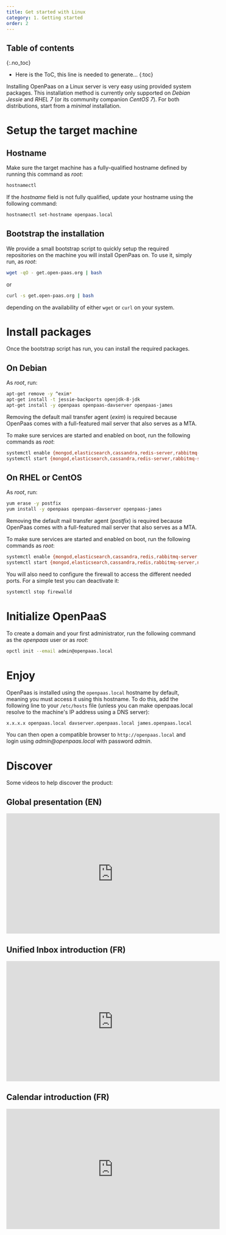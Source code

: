 ```yaml
---
title: Get started with Linux
category: 1. Getting started
order: 2
---
```


## Table of contents
{:.no_toc}

* Here is the ToC, this line is needed to generate...
{:toc}

Installing OpenPaas on a Linux server is very easy using provided system packages.
This installation method is currently only supported on _Debian Jessie_ and _RHEL 7_ (or its community companion _CentOS 7_). For both distributions, start from a _minimal_ installation.

# Setup the target machine

## Hostname

Make sure the target machine has a fully-qualified hostname defined by running this command as _root_:

```bash
hostnamectl
```

If the _hostname_ field is not fully qualified, update your hostname using the following command:

```bash
hostnamectl set-hostname openpaas.local
```

## Bootstrap the installation

We provide a small bootstrap script to quickly setup the required repositories on the machine you will install OpenPaas on. To use it, simply run, as _root_:

```bash
wget -qO - get.open-paas.org | bash
```

or

```bash
curl -s get.open-paas.org | bash
```

depending on the availability of either `wget` or `curl` on your system.

# Install packages

Once the bootstrap script has run, you can install the required packages.

## On Debian

As _root_, run:

```bash
apt-get remove -y ^exim*
apt-get install -t jessie-backports openjdk-8-jdk
apt-get install -y openpaas openpaas-davserver openpaas-james
```

Removing the default mail transfer agent (_exim_) is required because OpenPaas comes with a full-featured mail server that also serves as a MTA.

To make sure services are started and enabled on boot, run the following commands as _root_:

```bash
systemctl enable {mongod,elasticsearch,cassandra,redis-server,rabbitmq-server,nginx,james,openpaas}
systemctl start {mongod,elasticsearch,cassandra,redis-server,rabbitmq-server,nginx,james,openpaas}
```

## On RHEL or CentOS

As _root_, run:

```bash
yum erase -y postfix
yum install -y openpaas openpaas-davserver openpaas-james
```

Removing the default mail transfer agent (_postfix_) is required because OpenPaas comes with a full-featured mail server that also serves as a MTA.

To make sure services are started and enabled on boot, run the following commands as _root_:

```bash
systemctl enable {mongod,elasticsearch,cassandra,redis,rabbitmq-server,nginx,james,openpaas}
systemctl start {mongod,elasticsearch,cassandra,redis,rabbitmq-server,nginx,james,openpaas}
```

You will also need to configure the firewall to access the different needed ports. For a simple test you can deactivate it:

```bash
systemctl stop firewalld
```

# Initialize OpenPaaS

To create a domain and your first administrator, run the following command as the _openpaas_ user or as _root_:

```bash
opctl init --email admin@openpaas.local
```

# Enjoy

OpenPaas is installed using the `openpaas.local` hostname by default, meaning you must access it using this hostname. To do this, add the following line to your `/etc/hosts` file (unless you can make openpaas.local resolve to the machine's IP address using a DNS server):

```bash
x.x.x.x openpaas.local davserver.openpaas.local james.openpaas.local
```

You can then open a compatible browser to `http://openpaas.local` and login using _admin@openpaas.local_ with password _admin_.

# Discover

Some videos to help discover the product:

## Global presentation (EN)

<iframe width="560" height="315" src="https://www.youtube.com/embed/7d7ZlD8u82s" frameborder="0" allowfullscreen></iframe>

## Unified Inbox introduction (FR)

<iframe width="560" height="315" src="https://www.youtube.com/embed/OaR-i9cKYbo" frameborder="0" allowfullscreen></iframe>

## Calendar introduction (FR)

<iframe width="560" height="315" src="https://www.youtube.com/embed/5HevB9W5tPE" frameborder="0" allowfullscreen></iframe>
